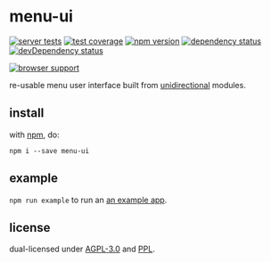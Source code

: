 # menu-ui

[![server tests](https://travis-ci.org/openappjs/menu-ui.png)](https://travis-ci.org/openappjs/menu-ui)
[![test coverage](https://img.shields.io/coveralls/openappjs/menu-ui.svg)](https://coveralls.io/r/openappjs/menu-ui)
[![npm version](https://badge.fury.io/js/menu-ui.png)](https://npmjs.org/package/menu-ui)
[![dependency status](https://david-dm.org/openappjs/menu-ui.png)](https://david-dm.org/openappjs/menu-ui)
[![devDependency status](https://david-dm.org/openappjs/menu-ui/dev-status.png)](https://david-dm.org/openappjs/menu-ui#info=devDependencies)

[![browser support](https://ci.testling.com/openappjs/menu-ui.png)](https://ci.testling.com/openappjs/menu-ui)

re-usable menu user interface built from [unidirectional](https://github.com/unidirectional) modules.

## install

with [npm](http://npmjs.org), do:

```
npm i --save menu-ui
```

## example

`npm run example` to run an [an example app](./example/app.js).

## license

dual-licensed under [AGPL-3.0](https://www.gnu.org/licenses/agpl-3.0.html) and [PPL](http://p2pfoundation.net/Peer_Production_License).
